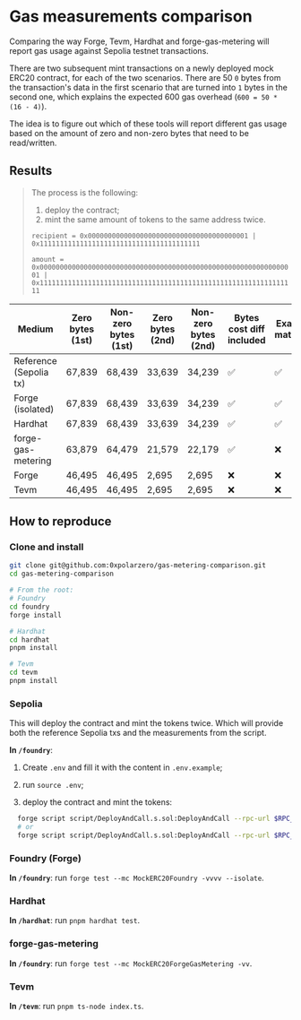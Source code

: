 # Gas measurements comparison

Comparing the way Forge, Tevm, Hardhat and forge-gas-metering will report gas usage against Sepolia testnet transactions.

There are two subsequent mint transactions on a newly deployed mock ERC20 contract, for each of the two scenarios. There are 50 `0` bytes from the transaction's data in the first scenario that are turned into `1` bytes in the second one, which explains the expected 600 gas overhead (`600 = 50 * (16 - 4)`).

The idea is to figure out which of these tools will report different gas usage based on the amount of zero and non-zero bytes that need to be read/written.

## Results

> The process is the following:
>
> 1. deploy the contract;
> 2. mint the same amount of tokens to the same address twice.
>
> `recipient = 0x0000000000000000000000000000000000000001 | 0x1111111111111111111111111111111111111111`
>
> `amount = 0x0000000000000000000000000000000000000000000000000000000000000001 | 0x1111111111111111111111111111111111111111111111111111111111111111`

| Medium                 | Zero bytes (1st) | Non-zero bytes (1st) | Zero bytes (2nd) | Non-zero bytes (2nd) | Bytes cost diff included | Exact match |
| ---------------------- | ---------------- | -------------------- | ---------------- | -------------------- | ------------------------ | ----------- |
| Reference (Sepolia tx) | 67,839           | 68,439               | 33,639           | 34,239               | ✅                       | ✅          |
| Forge (isolated)       | 67,839           | 68,439               | 33,639           | 34,239               | ✅                       | ✅          |
| Hardhat                | 67,839           | 68,439               | 33,639           | 34,239               | ✅                       | ✅          |
| forge-gas-metering     | 63,879           | 64,479               | 21,579           | 22,179               | ✅                       | ❌          |
| Forge                  | 46,495           | 46,495               | 2,695            | 2,695                | ❌                       | ❌          |
| Tevm                   | 46,495           | 46,495               | 2,695            | 2,695                | ❌                       | ❌          |

## How to reproduce

### Clone and install

```bash
git clone git@github.com:0xpolarzero/gas-metering-comparison.git
cd gas-metering-comparison

# From the root:
# Foundry
cd foundry
forge install

# Hardhat
cd hardhat
pnpm install

# Tevm
cd tevm
pnpm install
```

### Sepolia

This will deploy the contract and mint the tokens twice. Which will provide both the reference Sepolia txs and the measurements from the script.

**In `/foundry`**:

1. Create `.env` and fill it with the content in `.env.example`;

2. run `source .env`;

3. deploy the contract and mint the tokens:

```bash
  forge script script/DeployAndCall.s.sol:DeployAndCall --rpc-url $RPC_URL_SEPOLIA --broadcast -vvvv --sig "run(address, uint256)" 0x0000000000000000000000000000000000000001 0x0000000000000000000000000000000000000000000000000000000000000001
  # or
  forge script script/DeployAndCall.s.sol:DeployAndCall --rpc-url $RPC_URL_SEPOLIA --broadcast -vvvv --sig "run(address, uint256)" 0x1111111111111111111111111111111111111111 0x1111111111111111111111111111111111111111111111111111111111111111
```

### Foundry (Forge)

**In `/foundry`**: run `forge test --mc MockERC20Foundry -vvvv --isolate`.

### Hardhat

**In `/hardhat`**: run `pnpm hardhat test`.

### forge-gas-metering

**In `/foundry`**: run `forge test --mc MockERC20ForgeGasMetering -vv`.

### Tevm

**In `/tevm`**: run `pnpm ts-node index.ts`.
